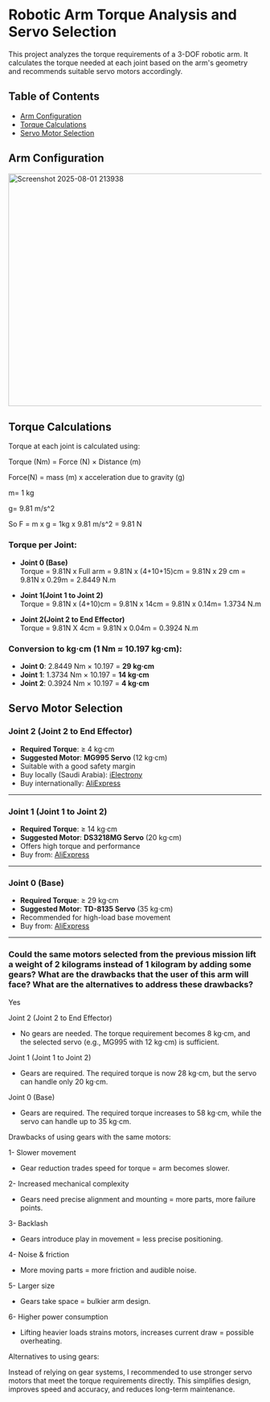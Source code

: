 # Robotic Arm Torque Analysis and Servo Selection

This project analyzes the torque requirements of a 3-DOF robotic arm. It calculates the torque needed at each joint based on the arm's geometry and recommends suitable servo motors accordingly.



## Table of Contents
- [Arm Configuration](#arm-configuration)
- [Torque Calculations](#torque-calculations)
- [Servo Motor Selection](#servo-motor-selection)




## Arm Configuration

<img width="580" height="463" alt="Screenshot 2025-08-01 213938" src="https://github.com/user-attachments/assets/1653fd5a-e54d-4cba-9f54-4c7a6de685fd" />



## Torque Calculations

Torque at each joint is calculated using:

Torque (Nm) = Force (N) × Distance (m)

Force(N) = mass (m) x acceleration due to gravity (g)

m= 1 kg

g= 9.81 m/s^2

So F = m x g = 1kg x 9.81 m/s^2 = 9.81 N

### Torque per Joint:

- **Joint 0 (Base)**  
  Torque = 9.81N x Full arm = 9.81N x (4+10+15)cm = 9.81N x 29 cm = 9.81N x 0.29m = 2.8449 N.m
  
- **Joint 1(Joint 1 to Joint 2)**  
  Torque = 9.81N x (4+10)cm = 9.81N x 14cm = 9.81N x 0.14m= 1.3734 N.m

- **Joint 2(Joint 2 to End Effector)**  
  Torque = 9.81N X 4cm = 9.81N x 0.04m = 0.3924 N.m

### Conversion to kg·cm (1 Nm ≈ 10.197 kg·cm):

- **Joint 0**: 2.8449 Nm × 10.197 = **29 kg·cm**  
- **Joint 1**: 1.3734 Nm × 10.197 = **14 kg·cm**  
- **Joint 2**: 0.3924 Nm × 10.197 = **4 kg·cm**

## Servo Motor Selection

### Joint 2 (Joint 2 to End Effector)
- **Required Torque**: ≥ 4 kg·cm  
- **Suggested Motor**: **MG995 Servo** (12 kg·cm)  
- Suitable with a good safety margin  
- Buy locally (Saudi Arabia): [iElectrony](https://ielectrony.com/product/%D8%B3%D9%8A%D8%B1%D9%81%D9%88-%D9%85%D9%88%D8%AA%D8%B1-12%D9%83%D8%AC%D9%85-3)  
- Buy internationally: [AliExpress](https://ar.aliexpress.com/item/1005005061251086.html)

---

### Joint 1 (Joint 1 to Joint 2)
- **Required Torque**: ≥ 14 kg·cm  
- **Suggested Motor**: **DS3218MG Servo** (20 kg·cm)  
- Offers high torque and performance  
- Buy from: [AliExpress](https://ar.aliexpress.com/item/1005007495298378.html)

---

### Joint 0 (Base)
- **Required Torque**: ≥ 29 kg·cm  
- **Suggested Motor**: **TD-8135 Servo** (35 kg·cm)  
- Recommended for high-load base movement  
- Buy from: [AliExpress](https://ar.aliexpress.com/item/1005007463297677.html)

---

### Could the same motors selected from the previous mission lift a weight of 2 kilograms instead of 1 kilogram by adding some gears? What are the drawbacks that the user of this arm will face? What are the alternatives to address these drawbacks?

Yes

Joint 2 (Joint 2 to End Effector)
- No gears are needed. The torque requirement becomes 8 kg·cm, and the selected servo (e.g., MG995 with 12 kg·cm) is sufficient.

Joint 1 (Joint 1 to Joint 2)
- Gears are required. The required torque is now 28 kg·cm, but the servo can handle only 20 kg·cm.

Joint 0 (Base)
- Gears are required. The required torque increases to 58 kg·cm, while the servo can handle up to 35 kg·cm.


Drawbacks of using gears with the same motors:

1- Slower movement
- Gear reduction trades speed for torque = arm becomes slower.

2- Increased mechanical complexity
- Gears need precise alignment and mounting = more parts, more failure points.

3- Backlash
- Gears introduce play in movement = less precise positioning.

4- Noise & friction
- More moving parts = more friction and audible noise.

5- Larger size
- Gears take space = bulkier arm design.

6- Higher power consumption
- Lifting heavier loads strains motors, increases current draw = possible overheating.

Alternatives to using gears: 

Instead of relying on gear systems, I recommended to use stronger servo motors that meet the torque requirements directly. This simplifies design, improves speed and accuracy, and reduces long-term maintenance.








